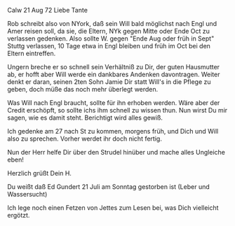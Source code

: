  Calw 21 Aug 72
Liebe Tante

Rob schreibt also von NYork, daß sein Will bald möglichst nach Engl und Amer reisen soll, da sie, die Eltern, NYk gegen Mitte oder Ende Oct zu verlassen gedenken. Also sollte W. gegen "Ende Aug oder früh in Sept" Stuttg verlassen, 10 Tage etwa in Engl bleiben und früh im Oct bei den Eltern eintreffen.

Ungern breche er so schnell sein Verhältniß zu Dir, der guten Hausmutter ab, er hofft aber Will werde ein dankbares Andenken davontragen. Weiter denkt er daran, seinen 2ten Sohn Jamie Dir statt Will's in die Pflege zu geben, doch müße das noch mehr überlegt werden.

Was Will nach Engl braucht, sollte für ihn erhoben werden. Wäre aber der Credit erschöpft, so sollte ichs ihm schnell zu wissen thun. Nun wirst Du mir sagen, wie es damit steht. Berichtigt wird alles gewiß.

Ich gedenke am 27 nach St zu kommen, morgens früh, und Dich und Will also zu sprechen. Vorher werdet ihr doch nicht fertig.

Nun der Herr helfe Dir über den Strudel hinüber und mache alles Ungleiche eben!

 Herzlich grüßt
 Dein H.

Du weißt daß Ed Gundert 21 Juli am Sonntag gestorben ist (Leber und Wassersucht)

Ich lege noch einen Fetzen von Jettes zum Lesen bei, was Dich vielleicht ergötzt.
